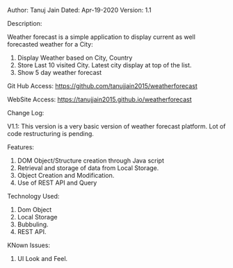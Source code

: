 Author: Tanuj Jain
Dated: Apr-19-2020
Version: 1.1

Description:

Weather forecast is a simple application to display current as well forecasted weather for a City:
1. Display Weather based on City, Country
2. Store Last 10 visited City. Latest city display at top of the list. 
3. Show 5 day weather forecast

Git Hub Access: 
https://github.com/tanujjain2015/weatherforecast

WebSite Access: 
https://tanujjain2015.github.io/weatherforecast

Change Log:

V1.1: 
This version is a very basic version of weather forecast  platform.  Lot of code restructuring is pending.  

Features: 
1.  DOM Object/Structure creation through Java script
2.  Retrieval and storage of data from Local Storage. 
3.  Object Creation and Modification. 
4.  Use of REST API and Query



Technology Used:
1. Dom Object 
2. Local Storage
3. Bubbuling. 
4. REST API. 

KNown Issues: 
1. UI Look and Feel. 